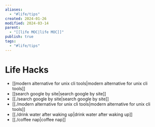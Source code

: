 ```yaml
---
aliases:
  - "#life/tips"
created: 2024-01-26
modified: 2024-03-14
parent:
  - "[[life MOC|life MOC]]"
publish: true
tags:
  - "#life/tips"
---
```


# Life Hacks
- [[modern alternative for unix cli tools|modern alternative for unix cli tools]]
- [[search google by site|search google by site]]
- [[./search google by site|search google by site]]
- [[./modern alternative for unix cli tools|modern alternative for unix cli tools]]
- [[./drink water after waking up|drink water after waking up]]
- [[./coffee nap|coffee nap]]
